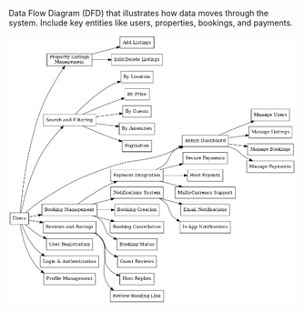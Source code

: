 Data Flow Diagram (DFD) that illustrates how data moves through the system. Include key entities like users, properties, bookings, and payments.

![DFD](./data-flow.png)
